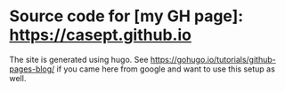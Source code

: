 # Source code for [my GH page]: https://casept.github.io
The site is generated using hugo. See https://gohugo.io/tutorials/github-pages-blog/ if you came here from google and want to use this setup as well.
